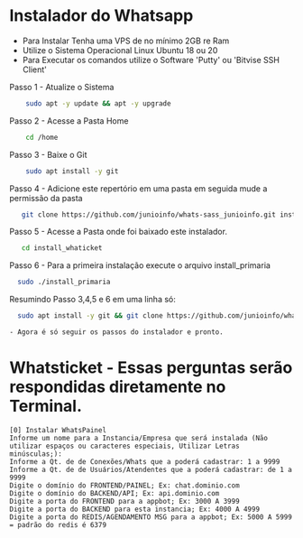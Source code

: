 # Instalador do Whatsapp

- Para Instalar Tenha uma VPS de no mínimo 2GB re Ram
- Utilize o Sistema Operacional Linux Ubuntu 18 ou 20
- Para Executar os comandos utilize o Software 'Putty' ou 'Bitvise SSH Client'


Passo 1 - Atualize o Sistema
```bash
	sudo apt -y update && apt -y upgrade
```

Passo 2 - Acesse a Pasta Home
```bash
	cd /home
```

Passo 3 - Baixe o Git 
```bash
	sudo apt install -y git
```

 Passo 4 - Adicione este repertório em uma pasta em seguida mude a permissão da pasta
 ```bash
	git clone https://github.com/junioinfo/whats-sass_junioinfo.git install_whaticket && sudo chmod -R 777 install_whaticket
 ```

Passo 5 - Acesse a Pasta onde foi baixado este instalador.
 ```bash
	cd install_whaticket
 ```
 
 Passo 6 - Para a primeira instalação execute o arquivo install_primaria
  ```bash
	sudo ./install_primaria
  ```
  
  Resumindo Passo 3,4,5 e 6 em uma linha só:
  ```bash
	sudo apt install -y git && git clone https://github.com/junioinfo/whats-sass_junioinfo.git install_whaticket && sudo chmod -R 777 install_whaticket  && cd install_whaticket  && sudo ./install_primaria
  ```
	- Agora é só seguir os passos do instalador e pronto.
# Whatsticket - Essas perguntas serão respondidas diretamente no Terminal.
	
	[0] Instalar WhatsPainel
	Informe um nome para a Instancia/Empresa que será instalada (Não utilizar espaços ou caracteres especiais, Utilizar Letras minúsculas;):
	Informe a Qt. de de Conexões/Whats que a poderá cadastrar: 1 a 9999
	Informe a Qt. de de Usuários/Atendentes que a poderá cadastrar: de 1 a 9999
	Digite o domínio do FRONTEND/PAINEL; Ex: chat.dominio.com
	Digite o domínio do BACKEND/API; Ex: api.dominio.com
	Digite a porta do FRONTEND para a appbot; Ex: 3000 A 3999
	Digite a porta do BACKEND para esta instancia; Ex: 4000 A 4999
	Digite a porta do REDIS/AGENDAMENTO MSG para a appbot; Ex: 5000 A 5999 = padrão do redis é 6379
	
	
